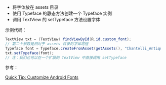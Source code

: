 + 将字体放在 assets 目录
+ 使用 Typeface 的静态方法创建一个 Typeface 实例
+ 调用 TextView 的 setTypeface 方法设置字体

示例代码：

```java
TextView txt = (TextView) findViewById(R.id.custom_font);
// 第二个参数是相对于 assets 目录的字体路径
Typeface font = Typeface.createFromAsset(getAssets(), "Chantelli_Antiqua.ttf");
txt.setTypeface(font);
// 注：我们也可以在一个扩展的 TextView 中直接调用 setTypeface
```



参考：    

[Quick Tip: Customize Android Fonts](https://code.tutsplus.com/tutorials/quick-tip-customize-android-fonts--mobile-1601)